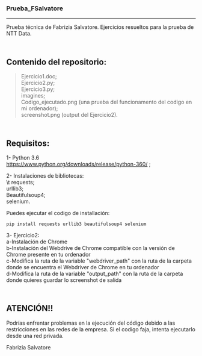 ### __Prueba_FSalvatore__ 
***            
Prueba técnica de Fabrizia Salvatore. Ejercicios resueltos para la prueba de NTT Data.
   
\
__Contenido del repositorio:__   
---             
>Ejercicio1.doc;  
Ejercicio2.py;  
Ejercicio3.py;  
imagines;  
Codigo_ejecutado.png (una prueba del funcionamento del codigo en mi ordenador);  
screenshot.png (output del Ejercicio2).   

\
__Requisitos:__  
---             
1- Python 3.6  
https://www.python.org/downloads/release/python-360/ ;  
   
2- Instalaciones de bibliotecas:  
\t requests;  
   urllib3;  
   Beautifulsoup4;   
   selenium.  
  	          
Puedes ejecutar el codigo de installación:   
   
```shell
pip install requests urllib3 beautifulsoup4 selenium
```
        
3- Ejercicio2:  
   a-Instalación de Chrome  
   b-Instalación del Webdrive de Chrome compatible con la versión de Chrome presente en tu ordenador   
   c-Modifica la ruta de la variable "webdriver_path" con la ruta de la carpeta donde se encuentra el Webdriver de Chrome en tu ordenador  
   d-Modifica la ruta de la variable "output_path" con la ruta de la carpeta donde quieres guardar lo screenshot de salida  

\
__ATENCIÓN!!__  
---           
Podrías enfrentar problemas en la ejecución del código debido a las restricciones en las redes de la empresa. Si el codigo faja, 
intenta ejecutarlo desde una red privada.   
          
Fabrizia Salvatore
